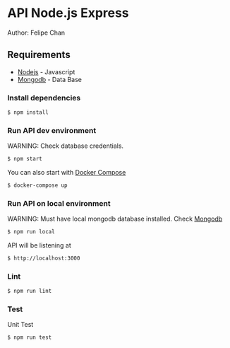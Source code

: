 # API Node.js Express

Author: Felipe Chan

## Requirements

* [Nodejs](https://nodejs.org/) - Javascript
* [Mongodb](https://www.mongodb.com/) - Data Base

### Install dependencies

```bash
$ npm install
```

### Run API dev environment 
WARNING: Check database credentials.

```bash
$ npm start
```

You can also start with [Docker Compose](https://docs.docker.com/compose/install/)

```bash
$ docker-compose up
```

### Run API on local environment
WARNING: Must have local mongodb database installed. Check [Mongodb](https://www.mongodb.com/) 

```bash
$ npm run local
```

API will be listening at 

```bash
$ http://localhost:3000
```

### Lint

```bash
$ npm run lint
```

### Test

Unit Test

```bash
$ npm run test
```
